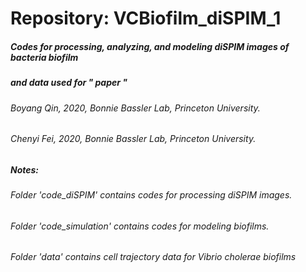 # Repository: VCBiofilm_diSPIM_1
##### Codes for processing, analyzing, and modeling diSPIM images of bacteria biofilm
##### and data used for " paper "
#####
###### Boyang Qin, 2020, Bonnie Bassler Lab, Princeton University.
###### Chenyi Fei, 2020, Bonnie Bassler Lab, Princeton University.

##### Notes:
###### Folder 'code_diSPIM' contains codes for processing diSPIM images.
###### Folder 'code_simulation' contains codes for modeling biofilms.
###### Folder 'data' contains cell trajectory data for <i>Vibrio cholerae</i> biofilms

